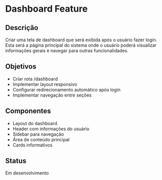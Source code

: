 # Dashboard Feature

## Descrição
Criar uma tela de dashboard que será exibida após o usuário fazer login. Esta será a página principal do sistema onde o usuário poderá visualizar informações gerais e navegar para outras funcionalidades.

## Objetivos
- Criar rota /dashboard
- Implementar layout responsivo
- Configurar redirecionamento automático após login
- Implementar navegação entre seções

## Componentes
- Layout do dashboard
- Header com informações do usuário
- Sidebar para navegação
- Área de conteúdo principal
- Cards informativos

## Status
Em desenvolvimento